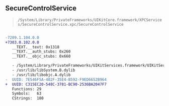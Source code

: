 ## SecureControlService

> `/System/Library/PrivateFrameworks/UIKitCore.framework/XPCServices/SecureControlService.xpc/SecureControlService`

```diff

-7209.1.104.0.0
+7303.0.102.0.0
   __TEXT.__text: 0x1318
   __TEXT.__auth_stubs: 0x260
   __TEXT.__objc_stubs: 0x660

   - /System/Library/PrivateFrameworks/UIKitServices.framework/UIKitServices
   - /usr/lib/libSystem.B.dylib
   - /usr/lib/libobjc.A.dylib
-  UUID: 7E546F5A-402F-35E4-B592-F9ED6652B964
+  UUID: C315EC20-548C-3781-BC90-2536BA2047F7
   Functions: 29
   Symbols:   63
   CStrings:  180

```
